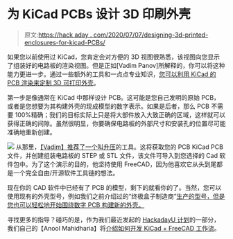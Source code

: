 # 为 KiCad PCBs 设计 3D 印刷外壳

> 原文:[https://hack aday . com/2020/07/07/designing-3d-printed-enclosures-for-kicad-PCBs/](https://hackaday.com/2020/07/07/designing-3d-printed-enclosures-for-kicad-pcbs/)

如果您以前使用过 KiCad，您肯定会对方便的 3D 视图很熟悉，该视图向您显示了组装好的电路板的渲染视图。但是正如[Vadim Panov]所解释的，你可以将这种能力更进一步。通过一些额外的工具和一点点专业知识，[您可以利用 KiCad 的 PCB 渲染来定制 3D 可打印外壳](https://www.shortn0tes.com/2020/04/modeling-ready-pcbs-in-kicad-for-enclosures.html)。

第一步是像通常在 KiCad 中那样设计 PCB。这可能是您自己发明的原始 PCB，或者是您想要为其构建外壳的现成模型的数字表示。如果是后者，那么 PCB 不需要 100%精确；我们的目标实际上只是将大部件放入大致正确的区域，这样就可以获得正确的间隙。虽然很明显，你要确保电路板的外部尺寸和安装孔的位置尽可能准确地重新创建。

[![](../Images/83b26f7bb58ef93adafa2a80c60120de.png)](https://hackaday.com/wp-content/uploads/2020/06/kicad3d_detail.png) 从那里，[【Vadim】推荐了一个叫升压](https://kicad.org/external-tools/stepup/)的工具。这将获取您的 PCB KiCad PCB 文件，并创建组装电路板的 STEP 或 STL 文件，该文件可导入到您选择的 Cad 软件包中。为了这个演示的目的，他坚持使用 FreeCAD，因为他喜欢它从头到尾都是一个完全自由/开源软件工具链的想法。

现在你的 CAD 软件中已经有了 PCB 的模型，剩下的就看你的了。当然，您可以使用现有的外壳型号，例如我们之前介绍过的“终极盒子制造商”[生产的型号，但是您也可以轻松地开始围绕数字 PCB 构建新的外壳。](https://hackaday.com/2018/03/02/printed-it-custom-enclosure-generator/)

寻找更多的指导？碰巧的是，作为我们最近发起的 [HackadayU 计划](https://hackaday.com/2020/06/17/schools-in-session-with-hackadayu/)的一部分，我们自己的【Anool Mahidharia】将[介绍如何开发 KiCad + FreeCAD 工作流](https://www.eventbrite.com/e/hackadayu-kicad-freecad-tickets-109682641734)。
